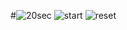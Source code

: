 #![20sec](https://github.com/user-attachments/assets/b3ec4066-ef98-489a-bd60-78b2c9415a54)
![start](https://github.com/user-attachments/assets/ab94c66f-1fe7-4431-a0d8-1df88434ae8b)
![reset](https://github.com/user-attachments/assets/5425182f-d54b-43fe-a800-30ad70abf083)

